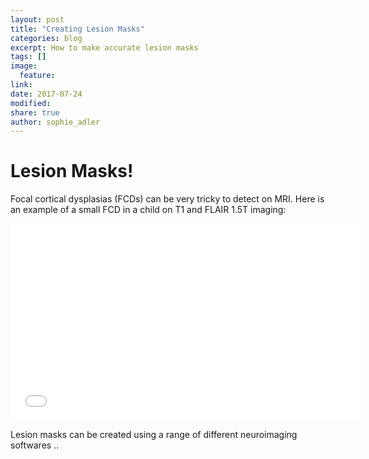 ```yaml
---
layout: post
title: "Creating Lesion Masks"
categories: blog
excerpt: How to make accurate lesion masks
tags: []
image:
  feature:
link:
date: 2017-07-24
modified:
share: true
author: sophie_adler
---
```


# Lesion Masks!

Focal cortical dysplasias (FCDs) can be very tricky to detect on MRI. Here is an example of a small FCD in a child on T1 and FLAIR 1.5T imaging:

<iframe width="560" height="315" src="FCD_radiological.png" frameborder="0" allowfullscreen></iframe>

Lesion masks can be created using a range of different neuroimaging softwares ..
